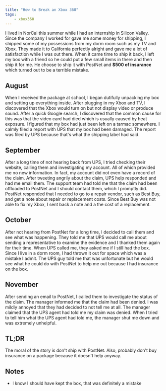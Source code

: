 ```yaml
---
title: "How to Break an Xbox 360"
tags:
    - xbox360
---
```


I lived in NorCal this summer while I had an internship in Silicon Valley. Since
the company I worked for gave me some money for shipping, I shipped some of my
possessions from my dorm room such as my TV and Xbox. They made it to California
perfectly alright and gave me a lot of satisfaction while I was out there. When
it came time to ship it back, I left my box with a friend so he could put a few
small items in there and then ship it for me. He choose to ship it with PostNet
and **\$500 of insurance** which turned out to be a terrible mistake.

## August

When I received the package at school, I began dutifully unpacking my box and
setting up everything inside. After plugging in my Xbox and TV, I discovered
that the Xbox would turn on but not display video or produce sound. After a
quick Google search, I discovered that the common cause for this was that the
video card had died which is usually caused by heat exposure. I figured that my
box had just been left on a tarmac somewhere. I calmly filed a report with UPS
that my box had been damaged. The report was filed by UPS because that's what
the shipping label had said.

## September

After a long time of not hearing back from UPS, I tried checking their website,
calling them and investigating my account. All of which provided me no new
information. In fact, my account did not even have a record of the claim. After
tweeting angrily about the claim, UPS help responded and had me email them. The
support team had told me that the claim had been offloaded to PostNet and I
should contact them, which I promptly did. PostNet responded that I needed to go
to a repair vendor, such as Best Buy, and get a note about repair or replacement
costs. Since Best Buy was not able to fix my Xbox, I sent back a note and a the
cost of a replacement.

## October

After not hearing from PostNet for a long time, I decided to call them and see
what was happening. They told me that UPS would call me about sending a
representative to examine the evidence and I thanked them again for their time.
When UPS called me, they asked me if I still had the box. Since I live in a
dorm room, I had thrown it out for space which was a mistake I admit. The UPS
guy told me that was unfortunate but he would see what he could do with PostNet
to help me out because I had insurance on the box.

## November

After sending an email to PostNet, I called them to investigate the status of
the claim. The manager informed me that the claim had been denied. I was mildly
annoyed that they had decided to not tell me at all. The manager claimed that
the UPS agent had told me my claim was denied. When I tried to tell him what the
UPS agent had told me, the manager shut me down and was extremely unhelpful.

## TL;DR

The moral of the story is don't ship with PostNet. Also, probably don't buy
insurance on a package because it doesn't help anyway.

## Notes

-   I know I should have kept the box, that was definitely a mistake
